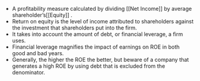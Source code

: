 - A profitability measure calculated by dividing [[Net Income]] by average shareholder’s[[Equity]] .
- Return on equity is the level of income attributed to shareholders against the investment that shareholders put into the firm.
- It takes into account the amount of debt, or financial leverage, a firm uses.
- Financial leverage magnifies the impact of earnings on ROE in both good and bad years.
- Generally, the higher the ROE the better, but beware of a company that generates a high ROE by using debt that is excluded from the denominator.